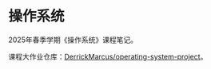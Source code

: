 # 操作系统

2025年春季学期《操作系统》课程笔记。

课程大作业仓库：[DerrickMarcus/operating-system-project](https://github.com/DerrickMarcus/operating-system-project)。

